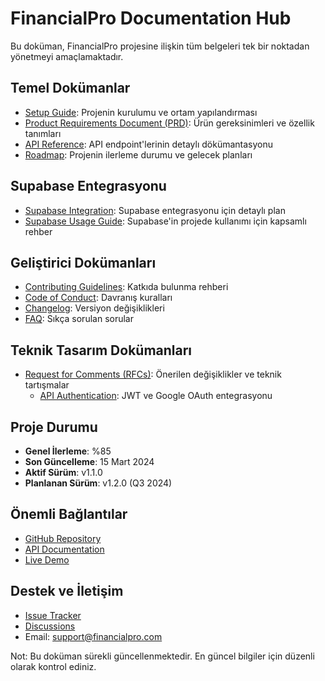 # FinancialPro Documentation Hub

Bu doküman, FinancialPro projesine ilişkin tüm belgeleri tek bir noktadan yönetmeyi amaçlamaktadır.

## Temel Dokümanlar

- [Setup Guide](setup.md): Projenin kurulumu ve ortam yapılandırması
- [Product Requirements Document (PRD)](prd.md): Ürün gereksinimleri ve özellik tanımları
- [API Reference](api-reference.md): API endpoint'lerinin detaylı dökümantasyonu
- [Roadmap](roadmap.md): Projenin ilerleme durumu ve gelecek planları

## Supabase Entegrasyonu

- [Supabase Integration](supabase-integration.md): Supabase entegrasyonu için detaylı plan
- [Supabase Usage Guide](supabase-usage.md): Supabase'in projede kullanımı için kapsamlı rehber

## Geliştirici Dokümanları

- [Contributing Guidelines](contributing.md): Katkıda bulunma rehberi
- [Code of Conduct](code-of-conduct.md): Davranış kuralları
- [Changelog](changelog.md): Versiyon değişiklikleri
- [FAQ](faq.md): Sıkça sorulan sorular

## Teknik Tasarım Dokümanları

- [Request for Comments (RFCs)](rfcs/): Önerilen değişiklikler ve teknik tartışmalar
  - [API Authentication](rfcs/0001-api-authentication.md): JWT ve Google OAuth entegrasyonu

## Proje Durumu

- **Genel İlerleme**: %85
- **Son Güncelleme**: 15 Mart 2024
- **Aktif Sürüm**: v1.1.0
- **Planlanan Sürüm**: v1.2.0 (Q3 2024)

## Önemli Bağlantılar

- [GitHub Repository](https://github.com/yourusername/financialpro)
- [API Documentation](https://api.financialpro.com/docs)
- [Live Demo](https://demo.financialpro.com)

## Destek ve İletişim

- [Issue Tracker](https://github.com/yourusername/financialpro/issues)
- [Discussions](https://github.com/yourusername/financialpro/discussions)
- Email: support@financialpro.com

Not: Bu doküman sürekli güncellenmektedir. En güncel bilgiler için düzenli olarak kontrol ediniz. 